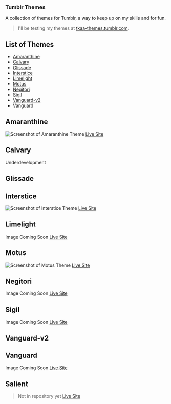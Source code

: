 ### Tumblr Themes

A collection of themes for Tumblr, a way to keep up on my skills and for fun.

> I'll be testing my themes at [tkaa-themes.tumblr.com](http://www.tkaa-themes.tumblr.com).

## List of Themes

* [Amaranthine](#amaranthine)
* [Calvary](#calvary)
* [Glissade](#glissade)
* [Interstice](#interstice)
* [Limelight](#limelight)
* [Motus](#motus)
* [Negitori](#negitori)
* [Sigil](#sigil)
* [Vanguard-v2](#vanguard-v2)
* [Vanguard](#vanguard)

## Amaranthine

<img alt="Screenshot of Amaranthine Theme" src="http://victoriapugh.net/images/gallery/amaranthine/iMac-site.png">
<a href="http://amaranthine-theme.tumblr.com/" target="_blank">Live Site</a>

## Calvary

Underdevelopment

## Glissade

## Interstice

<img alt="Screenshot of Interstice Theme" src="http://victoriapugh.net/images/gallery/interstice/window-1.jpg">
<a href="http://interstice-theme.tumblr.com/" target="_blank">Live Site</a>

## Limelight

Image Coming Soon
[Live Site](http://limelight-theme.tumblr.com/)

## Motus

<img alt="Screenshot of Motus Theme" src="http://victoriapugh.net/images/gallery/motus/window-1.jpg">
<a href="http://motus-theme.tumblr.com/" target="_blank">Live Site</a>

## Negitori

Image Coming Soon
[Live Site](http://negitori.tumblr.com/)

## Sigil

Image Coming Soon
[Live Site](http://sigil-theme.tumblr.com/)

## Vanguard-v2

## Vanguard

Image Coming Soon
[Live Site](http://vanguard-theme.tumblr.com/)

## Salient

> Not in repository yet
[Live Site](http://salient-theme.tumblr.com/)
